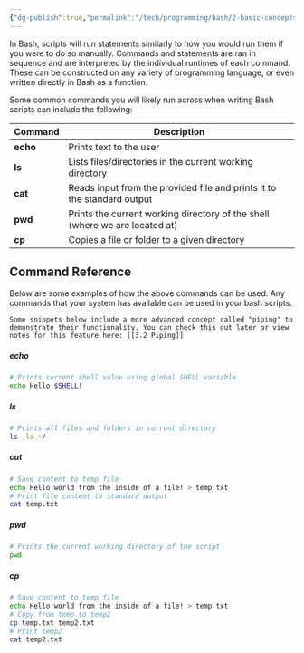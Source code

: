 ```yaml
---
{"dg-publish":true,"permalink":"/tech/programming/bash/2-basic-concepts/2-1-running-commands/","noteIcon":"","created":"2024-03-04T11:43:23.780-05:00","updated":"2024-03-05T11:16:24.700-05:00"}
---
```


In Bash, scripts will run statements similarly to how you would run them if you were to do so manually. Commands and statements are ran in sequence and are interpreted by the individual runtimes of each command. These can be constructed on any variety of programming language, or even written directly in Bash as a function.

Some common commands you will likely run across when writing Bash scripts can include the following:

| Command  | Description                                                                 |
| -------- | --------------------------------------------------------------------------- |
| **echo** | Prints text to the user                                                     |
| **ls**   | Lists files/directories in the current working directory                    |
| **cat**  | Reads input from the provided file and prints it to the standard output     |
| **pwd**  | Prints the current working directory of the shell (where we are located at) |
| **cp**   | Copies a file or folder to a given directory                                |
## Command Reference


Below are some examples of how the above commands can be used. Any commands that your system has available can be used in your bash scripts.

```ad-warning
Some snippets below include a more advanced concept called "piping" to demonstrate their functionality. You can check this out later or view notes for this feature here: [[3.2 Piping]]
```
##### echo

```bash
# Prints current shell value using global SHELL variable
echo Hello $SHELL!
```

##### ls

```bash
# Prints all files and folders in current directory
ls -la ~/
```

##### cat

```bash
# Save content to temp file
echo Hello world from the inside of a file! > temp.txt
# Print file content to standard output
cat temp.txt
```

##### pwd

```bash
# Prints the current working directory of the script
pwd
```

##### cp

```bash
# Save content to temp file
echo Hello world from the inside of a file! > temp.txt
# Copy from temp to temp2
cp temp.txt temp2.txt
# Print temp2
cat temp2.txt
```